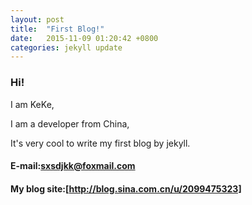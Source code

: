 ```yaml
---
layout: post
title:  "First Blog!"
date:   2015-11-09 01:20:42 +0800
categories: jekyll update
---
```


### Hi!

I am KeKe,

I am a developer from China,

It's very cool to write my first blog by jekyll.

#### E-mail:[sxsdjkk@foxmail.com]

#### My blog site:[http://blog.sina.com.cn/u/2099475323]


[http://blog.sina.com.cn/u/2099475323]: http://blog.sina.com.cn/u/2099475323
[sxsdjkk@foxmail.com]:mailto:"sxsdjkk@foxmail.com"
